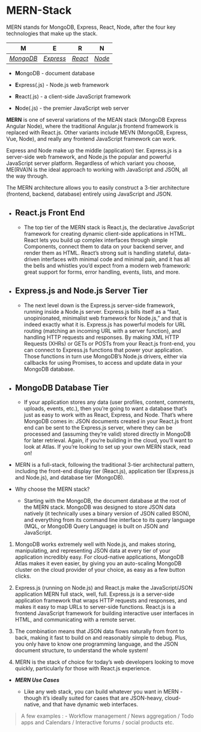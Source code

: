 # MERN-Stack

MERN stands for MongoDB, Express, React, Node, after the four key technologies that make up the stack.

|     M       |      E     |     R     |     N     |
|  :---: |        :---: |        :---:|     :---:   |
|    [*MongoDB*](mongodb.com)  |   [*Express*](expressjs.com)  |    [*React*](reactjs.org)  |     [*Node*](nodejs.org)  |



- **M**ongoDB - document database

- **E**xpress(.js) - Node.js web framework

- **R**eact(.js) - a client-side JavaScript framework

- **N**ode(.js) - the premier JavaScript web server


**MERN** is one of several variations of the MEAN stack (MongoDB Express Angular Node), where the traditional Angular.js frontend framework is replaced with React.js. Other variants include MEVN (MongoDB, Express, Vue, Node), and really any frontend JavaScript framework can work.

Express and Node make up the middle (application) tier. Express.js is a server-side web framework, and Node.js the popular and powerful JavaScript server platform. Regardless of which variant you choose, ME(RVA)N is the ideal approach to working with JavaScript and JSON, all the way through.

The MERN architecture allows you to easily construct a 3-tier architecture (frontend, backend, database) entirely using JavaScript and JSON.


- ## React.js Front End

  - The top tier of the MERN stack is React.js, the declarative JavaScript framework for creating dynamic client-side applications in HTML. React lets you build up complex interfaces through simple Components, connect them to data on your backend server, and render them as HTML. React’s strong suit is handling stateful, data-driven interfaces with minimal code and minimal pain, and it has all the bells and whistles you’d expect from a modern web framework: great support for forms, error handling, events, lists, and more.

- ## Express.js and Node.js Server Tier

  - The next level down is the Express.js server-side framework, running inside a Node.js server. Express.js bills itself as a “fast, unopinionated, minimalist web framework for Node.js,” and that is indeed exactly what it is. Express.js has powerful models for URL routing (matching an incoming URL with a server function), and handling HTTP requests and responses. By making XML HTTP Requests (XHRs) or GETs or POSTs from your React.js front-end, you can connect to Express.js functions that power your application. Those functions in turn use MongoDB’s Node.js drivers, either via callbacks for using Promises, to access and update data in your MongoDB database.

- ## MongoDB Database Tier

  - If your application stores any data (user profiles, content, comments, uploads, events, etc.), then you’re going to want a database that’s just as easy to work with as React, Express, and Node. That’s where MongoDB comes in: JSON documents created in your React.js front end can be sent to the Express.js server, where they can be processed and (assuming they’re valid) stored directly in MongoDB for later retrieval. Again, if you’re building in the cloud, you’ll want to look at Atlas. If you’re looking to set up your own MERN stack, read on!


- MERN is a full-stack, following the traditional 3-tier architectural pattern, including the front-end display tier (React.js), application tier (Express.js and Node.js), and database tier (MongoDB).

- Why choose the MERN stack?

    - Starting with the MongoDB, the document database at the root of the MERN stack. MongoDB was designed to store JSON data natively (it technically uses a binary version of JSON called BSON), and everything from its command line interface to its query language (MQL, or MongoDB Query Language) is built on JSON and JavaScript.

1. MongoDB works extremely well with Node.js, and makes storing, manipulating, and representing JSON data at every tier of your application incredibly easy. For cloud-native applications, MongoDB Atlas makes it even easier, by giving you an auto-scaling MongoDB cluster on the cloud provider of your choice, as easy as a few button clicks.

2. Express.js (running on Node.js) and React.js make the JavaScript/JSON application MERN full stack, well, full. Express.js is a server-side application framework that wraps HTTP requests and responses, and makes it easy to map URLs to server-side functions. React.js is a frontend JavaScript framework for building interactive user interfaces in HTML, and communicating with a remote server.

3. The combination means that JSON data flows naturally from front to back, making it fast to build on and reasonably simple to debug. Plus, you only have to know one programming language, and the JSON document structure, to understand the whole system!

4. MERN is the stack of choice for today’s web developers looking to move quickly, particularly for those with React.js experience.

- ***MERN Use Cases***

  - Like any web stack, you can build whatever you want in MERN - though it’s ideally suited for cases that are JSON-heavy, cloud-native, and that have dynamic web interfaces.

>A few examples : - Workflow management / News aggregation / Todo apps and Calendars / Interactive forums / social products etc.
